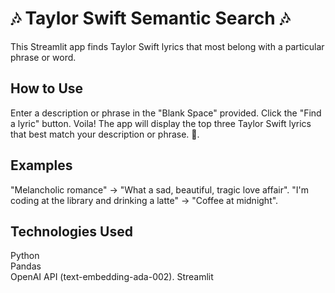 # 🎶 Taylor Swift Semantic Search 🎶

This Streamlit app finds Taylor Swift lyrics that most belong with a particular phrase or word.

## How to Use
Enter a description or phrase in the "Blank Space" provided.
Click the "Find a lyric" button.
Voila! The app will display the top three Taylor Swift lyrics that best match your description or phrase. 🤗. 

## Examples
"Melancholic romance" → "What a sad, beautiful, tragic love affair". 
"I'm coding at the library and drinking a latte" → "Coffee at midnight". 

## Technologies Used
Python  
Pandas  
OpenAI API (text-embedding-ada-002). 
Streamlit
